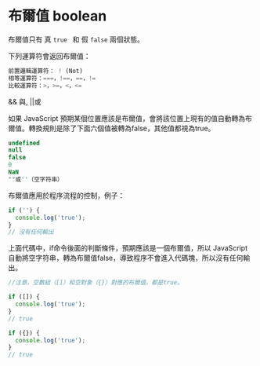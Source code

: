 # 布爾值 boolean

布爾值只有 真 `true ` 和 假 `false` 兩個狀態。

下列運算符會返回布爾值：

```js
前置邏輯運算符： ! (Not)
相等運算符：===，!==，==，!=
比較運算符：>，>=，<，<=
```



&& 與, ||或




如果 JavaScript 預期某個位置應該是布爾值，會將該位置上現有的值自動轉為布爾值。轉換規則是除了下面六個值被轉為false，其他值都視為true。

```js
undefined
null
false
0
NaN
""或''（空字符串）
```




布爾值應用於程序流程的控制，例子：

```js
if ('') {
  console.log('true');
}
// 沒有任何輸出
```

上面代碼中，if命令後面的判斷條件，預期應該是一個布爾值，所以 JavaScript 自動將空字符串，轉為布爾值false，導致程序不會進入代碼塊，所以沒有任何輸出。



```js
//注意，空數組（[]）和空對象（{}）對應的布爾值，都是true。

if ([]) {
  console.log('true');
}
// true

if ({}) {
  console.log('true');
}
// true
```






